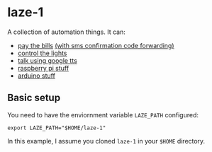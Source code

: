 # laze-1

A collection of automation things. It can:

* [pay the bills](/girbot) [(with sms confirmation code forwarding)](/laze)
* [control the lights](/sonoff)
* [talk using google tts](/raspberry/#tts)
* [raspberry pi stuff](/raspberry)
* [arduino stuff](/arduino)

## Basic setup

You need to have the enviornment variable `LAZE_PATH` configured:

```
export LAZE_PATH="$HOME/laze-1"
```

In this example, I assume you cloned `laze-1` in your `$HOME` directory.

